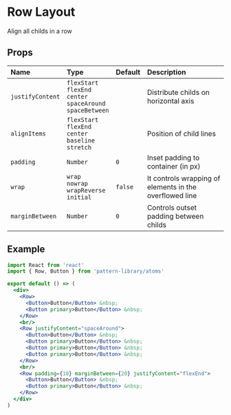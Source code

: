 # Row Layout

Align all childs in a row

## Props

| Name            | Type                | Default         | Description|
|:-----|:-----|:-----|:-----|
| `justifyContent` | `flexStart`<br/> `flexEnd`<br/> `center`<br/> `spaceAround`<br/> `spaceBetween` | | Distribute childs on horizontal axis
| `alignItems` | `flexStart`<br/> `flexEnd`<br/> `center`<br/> `baseline`<br/> `stretch` | | Position of child lines
| `padding` | `Number` | `0` | Inset padding to container (in px)
| `wrap` | `wrap`<br/> `nowrap`<br/> `wrapReverse`<br/> `initial` | `false` | It controls wrapping of elements in the overflowed line
| `marginBetween` | `Number` | `0` | Controls outset padding between childs


## Example

```jsx
import React from 'react'
import { Row, Button } from 'pattern-library/atoms'

export default () => (
  <div>
    <Row>
      <Button>Button</Button> &nbsp;
      <Button primary>Button</Button> &nbsp;
    </Row>
    <br/>
    <Row justifyContent="spaceAround">
      <Button>Button</Button> &nbsp;
      <Button primary>Button</Button> &nbsp;
      <Button primary>Button</Button> &nbsp;
      <Button primary>Button</Button> &nbsp;
    </Row>
    <br/>
    <Row padding={10} marginBetween={20} justifyContent="flexEnd">
      <Button>Button</Button> &nbsp;
      <Button primary>Button</Button> &nbsp;
    </Row>
  </div>
)
```
